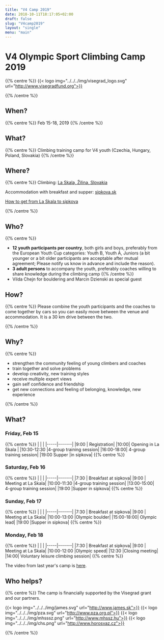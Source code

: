 ```yaml
---
title: "V4 Camp 2019"
date: 2018-10-11T18:17:05+02:00
draft: false 
slug: "V4camp2019"
layout: "single"
menu: "main"
---
```

# V4 Olympic Sport Climbing Camp 2019
{{% centre %}}
{{< logo img="../../../img/visegrad_logo.svg" url="http://www.visegradfund.org">}}

{{% /centre %}}

## When?
{{% centre %}}
Feb 15-18, 2019 
{{% /centre %}}

## What?
{{% centre %}}
Climbing training camp for V4 youth (Czechia, Hungary, Poland, Slovakia)
{{% /centre %}}

## Where?

{{% centre %}}
Climbing: 
[La Skala, Žilina, Slovakia](http://www.laskala.sk)

Accommodation with breakfast and supper:
[sipkova.sk](http://www.sipkova.sk)

[How to get from La Skala to sipkova](https://www.google.com/maps/dir/LA+SKALA+lezeck%C3%A9+centrum+%C5%BDilina,+Centr%C3%A1lna,+%C5%BDilina/Hotel+%C5%A0kola+v+pr%C3%ADrode+Terchov%C3%A1,+Sv.+Martina+78,+013+06+Terchov%C3%A1/@49.245264,18.765591,11z/data=!3m1!4b1!4m14!4m13!1m5!1m1!1s0x471459625c17fe9b:0x8609ff31dc395abd!2m2!1d18.7431242!2d49.2024495!1m5!1m1!1s0x471451ff8f9ea891:0x26187a69e5604343!2m2!1d19.0679147!2d49.2909181!3e0)

{{% /centre %}}

## Who?
{{% centre %}}
* **12 youth participants per country**, both girls and boys, preferably from the European Youth Cup categories: Youth B, Youth A, Juniors (a bit younger or a bit older participants are acceptable after mutual agreement; Please notify us know in advance and include the reason).
* **3 adult persons** to accompany the youth, preferably coaches willing to share knowledge during the climbing camp
{{% /centre %}}
* Vilda Chejn for bouldering and Marcin Dzienski as special guest

## How?
{{% centre %}}
Please combine the youth participants and the coaches to come together by cars so you can easily move between the venue and accommodation. It is a 30 km drive between the two.

{{% /centre %}}

## Why? 

{{% centre %}}

* strengthen the community feeling of young climbers and coaches
* train together and solve problems
* develop creativity, new training styles
* receive multiple expert views 
* gain self confidence and friendship
* get new connections and feeling of belonging, knowledge, new experience

{{% /centre %}}

## What?

### Friday, Feb 15
{{% centre %}}
|    |   |
|-----|-------|
|9:00 | Registration|
|10:00| Opening in La Skala |
|10:30-12:30 |4-group training session|
|16:00-18:00| 4-group training session|
|19:00 Supper |in sipkova|
{{% centre %}}

### Saturday, Feb 16
{{% centre %}}
|    |   |
|-----|-------|
|7:30 | Breakfast at sipkova|
|9:00 | Meeting at La Skala|
|10:00-11:30 |4-group training session|
|13:00-15:00| 4-group training session|
|19:00 |Supper in sipkova|
{{% centre %}}

### Sunday, Feb 17
{{% centre %}}
|    |   |
|-----|-------|
|7:30 | Breakfast at sipkova|
|9:00 | Meeting at La Skala|
|10:00-13:00 |Olympic boulder|
|15:00-18:00| Olympic lead|
|19:00 |Supper in sipkova|
{{% centre %}}

### Monday, Feb 18
{{% centre %}}
|    |   |
|-----|-------|
|7:30 | Breakfast at sipkova|
|9:00 | Meeting at La Skala|
|10:00-12:00 |Olympic speed|
|12:30 |Closing meeting|
|14:00| Voluntary leisure climbing session|
{{% centre %}}


The video from last year's camp is [here](https://www.youtube.com/watch?v=wqDVvEEqQGI&t=).

## Who helps?

{{% centre %}}
The camp is financially supported by the Visegrad grant and our partners.

{{< logo img="../../../img/james.svg" url="http://www.james.sk">}}
{{< logo img="../../../img/pza.svg" url="http://www.pza.org.pl">}}
{{< logo img="../../../img/mhsssz.png" url="http://www.mhssz.hu">}}
{{< logo img="../../../img/chs.png" url="http://www.horosvaz.cz">}}

{{% /centre %}}


